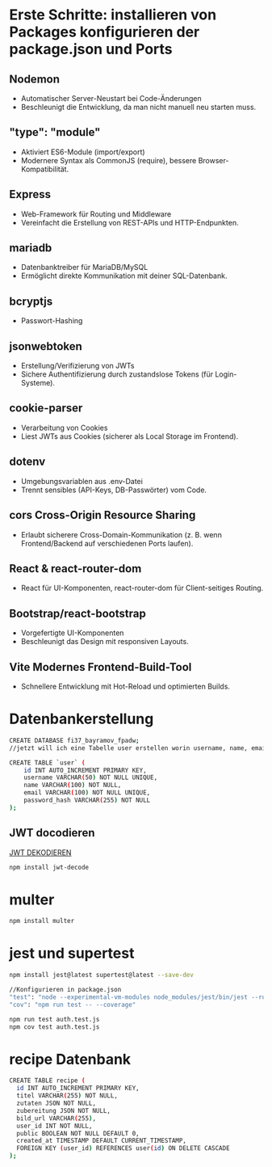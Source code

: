 # Erste Schritte: installieren von Packages konfigurieren der package.json und Ports

## Nodemon
- Automatischer Server-Neustart bei Code-Änderungen
- Beschleunigt die Entwicklung, da man nicht manuell neu starten muss.
## "type": "module"
- Aktiviert ES6-Module (import/export)
- Modernere Syntax als CommonJS (require), bessere Browser-Kompatibilität.
## Express
- Web-Framework für Routing und Middleware
- Vereinfacht die Erstellung von REST-APIs und HTTP-Endpunkten.
## mariadb
- Datenbanktreiber für MariaDB/MySQL
- Ermöglicht direkte Kommunikation mit deiner SQL-Datenbank.
## bcryptjs
- Passwort-Hashing
## jsonwebtoken
- Erstellung/Verifizierung von JWTs
- Sichere Authentifizierung durch zustandslose Tokens (für Login-Systeme).
## cookie-parser
- Verarbeitung von Cookies
- Liest JWTs aus Cookies (sicherer als Local Storage im Frontend).
## dotenv
- Umgebungsvariablen aus .env-Datei
- Trennt sensibles (API-Keys, DB-Passwörter) vom Code.
## cors Cross-Origin Resource Sharing
- Erlaubt sicherere Cross-Domain-Kommunikation (z. B. wenn Frontend/Backend auf verschiedenen Ports laufen).
## React & react-router-dom
- React für UI-Komponenten, react-router-dom für Client-seitiges Routing.
## Bootstrap/react-bootstrap
- Vorgefertigte UI-Komponenten
- Beschleunigt das Design mit responsiven Layouts.
## Vite Modernes Frontend-Build-Tool
- Schnellere Entwicklung mit Hot-Reload und optimierten Builds.


# Datenbankerstellung
```bash
CREATE DATABASE fi37_bayramov_fpadw;
//jetzt will ich eine Tabelle user erstellen worin username, name, email, password_hash gespeichert werden, wobei passwort gehasht ist

CREATE TABLE `user` (
    id INT AUTO_INCREMENT PRIMARY KEY,
    username VARCHAR(50) NOT NULL UNIQUE,
    name VARCHAR(100) NOT NULL,
    email VARCHAR(100) NOT NULL UNIQUE,
    password_hash VARCHAR(255) NOT NULL
);
```

## JWT docodieren

[JWT DEKODIEREN](https://www.npmjs.com/package/jwt-decode)
```bash
npm install jwt-decode
```
# multer 
```bash
npm install multer
```
# jest und supertest
```bash
npm install jest@latest supertest@latest --save-dev

//Konfigurieren in package.json
"test": "node --experimental-vm-modules node_modules/jest/bin/jest --runInBand --detectOpenHandles --forceExit",
"cov": "npm run test -- --coverage"

npm run test auth.test.js
npm cov test auth.test.js
```



# recipe Datenbank
```bash
CREATE TABLE recipe (
  id INT AUTO_INCREMENT PRIMARY KEY,
  titel VARCHAR(255) NOT NULL,
  zutaten JSON NOT NULL,  
  zubereitung JSON NOT NULL,
  bild_url VARCHAR(255),
  user_id INT NOT NULL,
  public BOOLEAN NOT NULL DEFAULT 0,
  created_at TIMESTAMP DEFAULT CURRENT_TIMESTAMP,
  FOREIGN KEY (user_id) REFERENCES user(id) ON DELETE CASCADE
);
```